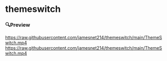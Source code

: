 # themeswitch
### 🔍Preview

https://raw.githubusercontent.com/jamesnet214/themeswitch/main/ThemeSwitch.mp4
https://raw.githubusercontent.com/jamesnet214/themeswitch/main/ThemeSwitch.mp4
